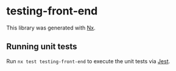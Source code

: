 # testing-front-end

This library was generated with [Nx](https://nx.dev).

## Running unit tests

Run `nx test testing-front-end` to execute the unit tests via [Jest](https://jestjs.io).
